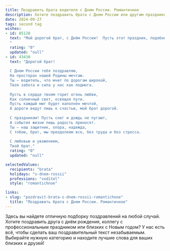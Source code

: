 ```yaml
---
title: Поздравить брата водителя с Днем России. Романтичное
description: Хотите поздравить брата с Днем России или другим праздником? Наш ИИ создаст незабываемое поздравление, а вы обязательно выделитесь среди других.  
date: 2024-09-27
tags: second tag
wishes:
- id: 85128
  text: "Мой дорогой брат, с Днём России!  Пусть этот праздник, подобно бескрайним просторам нашей родины, наполнит твою жизнь счастьем, любовью и  спокойствием.  Пусть дорога твоей жизни, как трасса, которую ты так мастерски водишь, будет прямой, ровной и полной ярких, незабываемых моментов.  Я люблю тебя и  горжусь тобой!
  "
  rating: "0"
  updated: "null"
- id: 43430
  text: "Дорогой брат!
  
  С Днем России тебя поздравляю,
  На просторах нашей Родины мечтаю.
  Ты — водитель, что мчит по дорогам широкой,
  Твоя забота и сила у нас как подмога.
  
  Пусть в сердце твоем горит огонь любви,
  Как солнечный свет, освещая пути.
  Пусть каждый миг будет наполнен мечтой,
  А дороги ведут лишь к счастью, мой брат дорогой.
  
  С праздником! Пусть снег и дождь не пугают,
  А события жизни лишь радость приносят.
  Ты — наш защитник, опора, надежда,
  С тобою, брат, мы преодолеем все, без труда и без стресса.
  
  С любовью и уважением,
  Твой брат."
  rating: "0"
  updated: "null"

selectedValues:
  recipients: "brata"
  holidays: "s-dnem-rossii"
  professions: "voditel"
  style: "romantichnoe"

links:
- slug: "pozdravit-brata-s-dnem-rossii-romantichnoe"
  title: "Поздравить брата с Днем России. Романтичное"
---
```


Здесь вы найдете отличную подборку поздравлений на любой случай.
Хотите поздравить друга с днём рождения, коллегу с профессиональным праздником или близких с Новым годом? У нас есть всё, чтобы сделать ваш поздравительный текст незабываемым. Выбирайте нужную категорию и находите лучшие слова для ваших близких и друзей!
